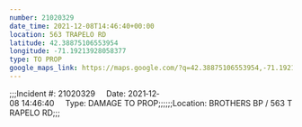 ```yaml
---
number: 21020329
date_time: 2021-12-08T14:46:40+00:00
location: 563 TRAPELO RD
latitude: 42.38875106553954
longitude: -71.19213928058377
type: TO PROP
google_maps_link: https://maps.google.com/?q=42.38875106553954,-71.19213928058377
---
```


;;;Incident #: 21020329     Date: 2021‐12‐08 14:46:40     Type: DAMAGE TO PROP;;;;;;Location: BROTHERS BP / 563 TRAPELO RD;;;
